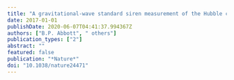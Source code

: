 ```yaml
---
title: "A gravitational-wave standard siren measurement of the Hubble constant"
date: 2017-01-01
publishDate: 2020-06-07T04:41:37.994367Z
authors: ["B.P. Abbott", " others"]
publication_types: ["2"]
abstract: ""
featured: false
publication: "*Nature*"
doi: "10.1038/nature24471"
---
```


